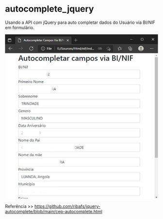 # autocomplete_jquery
Usando a API com jQuery para auto completar dados do Usuário via BI/NIF em formulário.  

![Alt text](/snap.jpg?raw=true "Preview")

Referência >> 
https://github.com/ribafs/jquery-autocomplete/blob/main/cep-autocomplete.html


